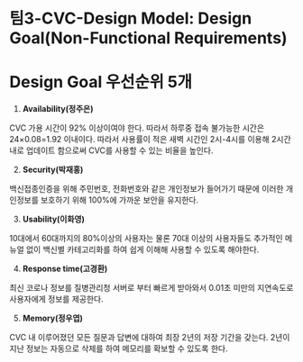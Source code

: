 # 팀3-CVC-Design Model: Design Goal(Non-Functional Requirements)



# Design Goal 우선순위 5개



1. **Availability(정주은)**

CVC 가용 시간이 92% 이상이여야 한다. 따라서 하루중 접속 불가능한 시간은 24×0.08=1.92 이내이다. 따라서 사용률이 적은 새벽 시간인 2시-4시를 이용해 2시간 내로 업데이트 함으로써 CVC를 사용할 수 있는 비율을 높인다.

2. **Security(박재홍)**

백신접종인증을 위해 주민번호, 전화번호와 같은 개인정보가 들어가기 때문에 이러한 개인정보를 보호하기 위해 100%에 가까운 보안을 유지한다.

3. **Usability(이화영)**

10대에서 60대까지의 80%이상의 사용자는 물론 70대 이상의 사용자들도 추가적인 메뉴얼 없이 백신별 카테고리화를 하여 쉽게 이해해 사용할 수 있도록 해야한다.

4. **Response time(고경환)**

최신 코로나 정보를 질병관리청 서버로 부터 빠르게 받아와서 0.01초 미만의 지연속도로 사용자에게 정보를 제공한다.

5. **Memory(정우엽)**

CVC 내 이루어졌던 모든 질문과 답변에 대하여 최장 2년의 저장 기간을 갖는다. 2년이 지난 정보는 자동으로 삭제를 하여 메모리를 확보할 수 있도록 한다.
